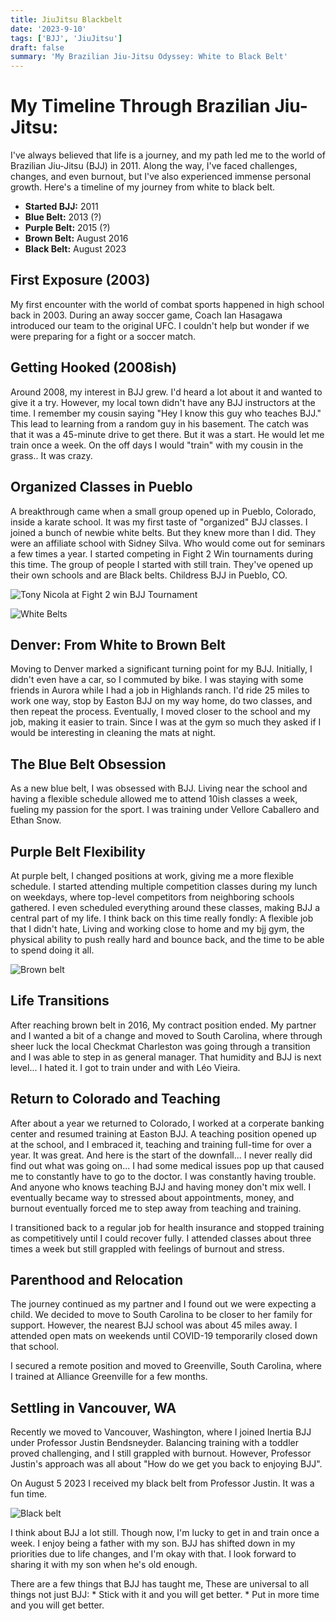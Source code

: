 ```yaml
---
title: JiuJitsu Blackbelt
date: '2023-9-10'
tags: ['BJJ', 'JiuJitsu']
draft: false
summary: 'My Brazilian Jiu-Jitsu Odyssey: White to Black Belt'
---
```


# My Timeline Through Brazilian Jiu-Jitsu:

I've always believed that life is a journey, and my path led me to the world of Brazilian Jiu-Jitsu (BJJ) in 2011. Along the way, I've faced challenges, changes, and even burnout, but I've also experienced immense personal growth. Here's a timeline of my journey from white to black belt.

- **Started BJJ:** 2011
- **Blue Belt:** 2013 (?)
- **Purple Belt:** 2015 (?)
- **Brown Belt:** August 2016
- **Black Belt:** August 2023

## First Exposure (2003)

My first encounter with the world of combat sports happened in high school back in 2003. During an away soccer game, Coach Ian Hasagawa introduced our team to the original UFC. I couldn't help but wonder if we were preparing for a fight or a soccer match.

## Getting Hooked (2008ish)

Around 2008, my interest in BJJ grew. I'd heard a lot about it and wanted to give it a try. However, my local town didn't have any BJJ instructors at the time. I remember my cousin saying "Hey I know this guy who teaches BJJ." This lead to learning from a random guy in his basement. The catch was that it was a 45-minute drive to get there. But it was a start. He would let me train once a week. On the off days I would "train" with my cousin in the grass.. It was crazy.

## Organized Classes in Pueblo

A breakthrough came when a small group opened up in Pueblo, Colorado, inside a karate school. It was my first taste of "organized" BJJ classes. I joined a bunch of newbie white belts. But they knew more than I did. They were an affiliate school with Sidney Silva. Who would come out for seminars a few times a year. I started competing in Fight 2 Win tournaments during this time. The group of people I started with still train. They've opened up their own schools and are Black belts. Childress BJJ in Pueblo, CO.

![Tony Nicola at Fight 2 win BJJ Tournament](/static/images/WhiteBeltFight2Win.png)

![White Belts](/static/images/WhiteBeltSeminar.jpg)

## Denver: From White to Brown Belt

Moving to Denver marked a significant turning point for my BJJ. Initially, I didn't even have a car, so I commuted by bike. I was staying with some friends in Aurora while I had a job in Highlands ranch. I'd ride 25 miles to work one way, stop by Easton BJJ on my way home, do two classes, and then repeat the process. Eventually, I moved closer to the school and my job, making it easier to train. Since I was at the gym so much they asked if I would be interesting in cleaning the mats at night.


## The Blue Belt Obsession

As a new blue belt, I was obsessed with BJJ. Living near the school and having a flexible schedule allowed me to attend 10ish classes a week, fueling my passion for the sport. I was training under Vellore Caballero and Ethan Snow.

## Purple Belt Flexibility

At purple belt, I changed positions at work, giving me a more flexible schedule. I started attending multiple competition classes during my lunch on weekdays, where top-level competitors from neighboring schools gathered. I even scheduled everything around these classes, making BJJ a central part of my life. I think back on this time really fondly: A flexible job that I didn't hate, Living and working close to home and my bjj gym, the physical ability to push really hard and bounce back, and the time to be able to spend doing it all. 

![Brown belt](/static/images/BrownBelt.jpg)
## Life Transitions

After reaching brown belt in 2016, My contract position ended. My partner and I wanted a bit of a change and moved to South Carolina, where through sheer luck the local Checkmat Charleston was going through a transition and I was able to step in as general manager. That humidity and BJJ is next level... I hated it. I got to train under and with Léo Vieira.

## Return to Colorado and Teaching

After about a year we returned to Colorado, I worked at a corperate banking center and resumed training at Easton BJJ. A teaching position opened up at the school, and I embraced it, teaching and training full-time for over a year. It was great. And here is the start of the downfall... I never really did find out what was going on... I had some medical issues pop up that caused me to constantly have to go to the doctor. I was constantly having trouble. And anyone who knows teaching BJJ and having money don't mix well. I eventually became way to stressed about appointments, money, and burnout eventually forced me to step away from teaching and training.

I transitioned back to a regular job for health insurance and stopped training as competitively until I could recover fully. I attended classes about three times a week but still grappled with feelings of burnout and stress.

## Parenthood and Relocation

The journey continued as my partner and I found out we were expecting a child. We decided to move to South Carolina to be closer to her family for support. However, the nearest BJJ school was about 45 miles away. I attended open mats on weekends until COVID-19 temporarily closed down that school.

I secured a remote position and moved to Greenville, South Carolina, where I trained at Alliance Greenville for a few months.

## Settling in Vancouver, WA

Recently we moved to Vancouver, Washington, where I joined Inertia BJJ under Professor Justin Bendsneyder. Balancing training with a toddler proved challenging, and I still grappled with burnout. However, Professor Justin's approach was all about "How do we get you back to enjoying BJJ". 

On August 5 2023 I received my black belt from Professor Justin. It was a fun time. 

![Black belt](/static/images/BlackBelt.jpg)

I think about BJJ a lot still. Though now, I'm lucky to get in and train once a week. I enjoy being a father with my son. BJJ has shifted down in my priorities due to life changes, and I'm okay with that. I look forward to sharing it with my son when he's old enough.

There are a few things that BJJ has taught me, These are universal to all things not just BJJ:
    *   Stick with it and you will get better.
    *   Put in more time and you will get better.
    

